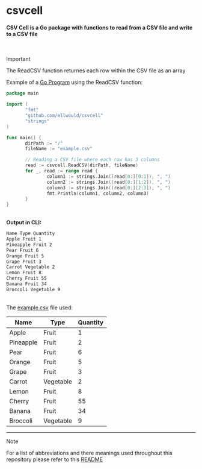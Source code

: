 # csvcell
#### CSV Cell is a Go package with functions to read from a CSV file and write to a CSV file

<br>

>[!IMPORTANT]
>The ReadCSV function returnes each row within the CSV file as an array
>
>Example of a [Go Program](https://github.com/ellwould/csvcell/blob/main/example/readexample.go) using the ReadCSV function:
>```go
>package main
>
>import (
>        "fmt"
>        "github.com/ellwould/csvcell"
>        "strings"
>)
>
>func main() {
>        dirPath := "/"
>        fileName := "example.csv"
>
>        // Reading a CSV file where each row has 3 columns
>        read := csvcell.ReadCSV(dirPath, fileName)
>        for _, read := range read {
>                column1 := strings.Join((read[0:][0:1]), ", ")
>                column2 := strings.Join((read[0:][1:2]), ", ")
>                column3 := strings.Join((read[0:][2:3]), ", ")
>                fmt.Println(column1, column2, column3)
>        }
>}
>```
>
><br><b>Output in CLI:</b>
>```bash
>Name Type Quantity
>Apple Fruit 1
>Pineapple Fruit 2
>Pear Fruit 6
>Orange Fruit 5
>Grape Fruit 3
>Carrot Vegetable 2
>Lemon Fruit 8
>Cherry Fruit 55
>Banana Fruit 34
>Broccoli Vegetable 9
>```
>
><br>The [example.csv](https://github.com/ellwould/csvcell/blob/main/example/example.csv) file used:
>
>| Name	| Type | Quantity |
>|------|------|----------|
>|Apple|Fruit|1|
>|Pineapple|Fruit|2|
>|Pear|Fruit|6|
>|Orange|Fruit|5|
>|Grape|Fruit|3|
>|Carrot|Vegetable|2|
>|Lemon|Fruit|8|
>|Cherry|Fruit|55|
>|Banana|Fruit|34|
>|Broccoli|Vegetable|9|
> 

---

>[!NOTE]
>For a list of abbreviations and there meanings used throughout this repository please refer to this [README](https://github.com/Ellwould/information_technology_and_telecommunication_abbreviations)

